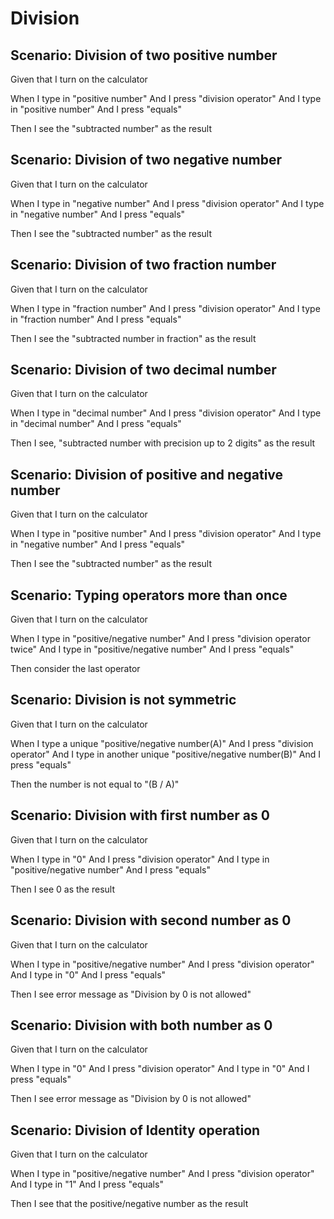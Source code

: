 # Division

## Scenario: Division of two positive number
  
  Given that I turn on the calculator
  
  When I type in "positive number"
  And I press "division operator"
  And I type in "positive number"
  And I press "equals"
  
  Then I see the "subtracted number" as the result

## Scenario: Division of two negative number
  
  Given that I turn on the calculator
  
  When I type in "negative number"
  And I press "division operator"
  And I type in "negative number"
  And I press "equals"
  
  Then I see the "subtracted number" as the result

## Scenario: Division of two fraction number
  
  Given that I turn on the calculator
  
  When I type in "fraction number"
  And I press "division operator"
  And I type in "fraction number"
  And I press "equals"
  
  Then I see the "subtracted number in fraction" as the result

## Scenario: Division of two decimal number
  
  Given that I turn on the calculator
  
  When I type in "decimal number"
  And I press "division operator"
  And I type in "decimal number"
  And I press "equals"
  
  Then I see, "subtracted number with precision up to 2 digits" as the result

## Scenario: Division of positive and negative number
  
  Given that I turn on the calculator
  
  When I type in "positive number"
  And I press "division operator"
  And I type in "negative number"
  And I press "equals"
  
  Then I see the "subtracted number" as the result

## Scenario: Typing operators more than once
  
  Given that I turn on the calculator
  
  When I type in "positive/negative number"
  And I press "division operator twice"
  And I type in "positive/negative number"
  And I press "equals"
  
  Then consider the last operator

## Scenario: Division is not symmetric
  
  Given that I turn on the calculator
  
  When I type a unique "positive/negative number(A)"
  And I press "division operator"
  And I type in another unique "positive/negative number(B)"
  And I press "equals"
  
  Then the number is not equal to "(B / A)"

## Scenario: Division with first number as 0
  
  Given that I turn on the calculator
  
  When I type in "0"
  And I press "division operator"
  And I type in "positive/negative number"
  And I press "equals"
  
  Then I see 0 as the result

## Scenario: Division with second number as 0
  
  Given that I turn on the calculator
  
  When I type in "positive/negative number"
  And I press "division operator"
  And I type in "0"
  And I press "equals"
  
  Then I see error message as "Division by 0 is not allowed"

## Scenario: Division with both number as 0
  
  Given that I turn on the calculator
  
  When I type in "0"
  And I press "division operator"
  And I type in "0"
  And I press "equals"
  
  Then I see error message as "Division by 0 is not allowed"

## Scenario: Division of Identity operation
  
  Given that I turn on the calculator
  
  When I type in "positive/negative number"
  And I press "division operator"
  And I type in "1"
  And I press "equals"
  
  Then I see that the positive/negative number as the result

